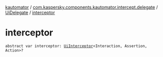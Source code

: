 [kautomator](../../index.md) / [com.kaspersky.components.kautomator.intercept.delegate](../index.md) / [UiDelegate](index.md) / [interceptor](./interceptor.md)

# interceptor

`abstract var interceptor: `[`UiInterceptor`](../../com.kaspersky.components.kautomator.intercept.base/-ui-interceptor/index.md)`<Interaction, Assertion, Action>?`